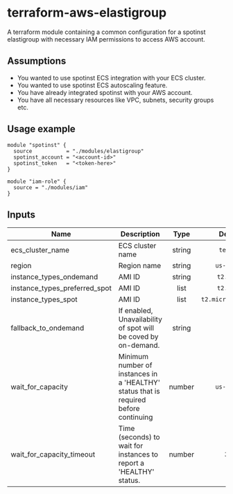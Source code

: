 # terraform-aws-elastigroup

A terraform module containing a common configuration for a spotinst elastigroup  with necessary IAM permissions to access AWS account.

## Assumptions

* You wanted to use spotinst ECS integration with your ECS cluster.
* You wanted to use spotinst ECS autoscaling feature.
* You have already integrated spotinst with your AWS account.
* You have all necessary resources like VPC, subnets, security groups etc. 

## Usage example

```hcl
module "spotinst" {
  source           = "./modules/elastigroup"
  spotinst_account = "<account-id>"
  spotinst_token   = "<token-here>"
}

module "iam-role" {
  source = "./modules/iam"
}
```

## Inputs

| Name | Description | Type | Default | Required |
|------|-------------|:----:|:-----:|:-----:|
| ecs_cluster_name | ECS cluster name | string | `testing` | yes |
| region | Region name | string | `us-east-1` | yes |
| instance_types_ondemand | AMI ID | string | `t2.micro` | yes |
| instance_types_preferred_spot | AMI ID | list | `t2.micro` | yes |
| instance_types_spot | AMI ID | list | `t2.micro,t3.micro` | yes |
| fallback_to_ondemand | If enabled, Unavailability of spot will be coved by on-demand. | string | `yes` | yes |
| wait_for_capacity | Minimum number of instances in a 'HEALTHY' status that is required before continuing | number | `us-east-1` | yes |
| wait_for_capacity_timeout | Time (seconds) to wait for instances to report a 'HEALTHY' status. | number | 300 | yes |
